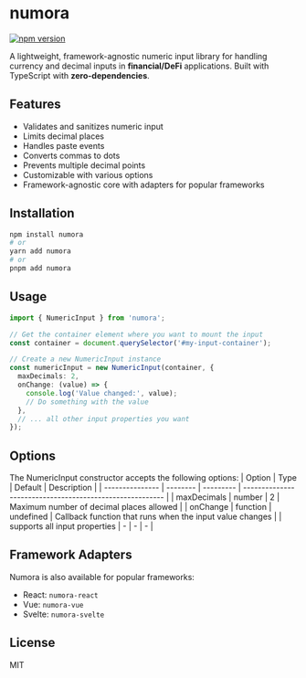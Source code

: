 # numora

[![npm version](https://img.shields.io/npm/v/numora.svg)](https://www.npmjs.com/package/numora)

A lightweight, framework-agnostic numeric input library for handling currency and decimal inputs in **financial/DeFi** applications. Built with TypeScript with **zero-dependencies**.

## Features

- Validates and sanitizes numeric input
- Limits decimal places
- Handles paste events
- Converts commas to dots
- Prevents multiple decimal points
- Customizable with various options
- Framework-agnostic core with adapters for popular frameworks

## Installation

```bash
npm install numora
# or
yarn add numora
# or
pnpm add numora
```

## Usage

```typescript
import { NumericInput } from 'numora';

// Get the container element where you want to mount the input
const container = document.querySelector('#my-input-container');

// Create a new NumericInput instance
const numericInput = new NumericInput(container, {
  maxDecimals: 2,
  onChange: (value) => {
    console.log('Value changed:', value);
    // Do something with the value
  },
  // ... all other input properties you want
});
```

## Options

The NumericInput constructor accepts the following options:
| Option | Type | Default | Description |
| --------------- | -------- | --------- | -------------------------------------------------------- |
| maxDecimals | number | 2 | Maximum number of decimal places allowed |
| onChange | function | undefined | Callback function that runs when the input value changes |
| supports all input properties | - | - | - |

## Framework Adapters

Numora is also available for popular frameworks:

- React: `numora-react`
- Vue: `numora-vue`
- Svelte: `numora-svelte`

## License

MIT
